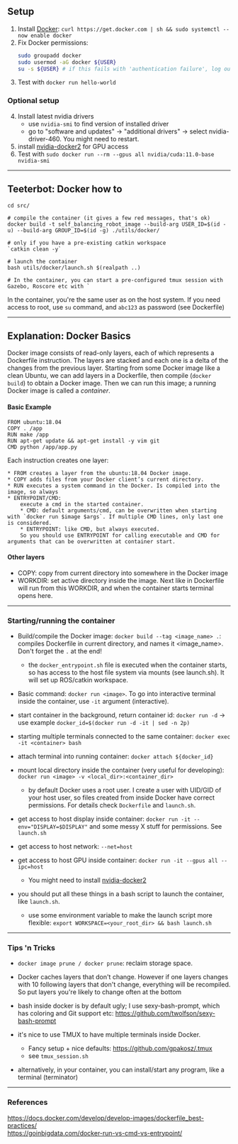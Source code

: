 ## Setup

1. Install [Docker](https://docs.docker.com/engine/install/ubuntu/): `curl https://get.docker.com | sh && sudo systemctl --now enable docker`
2. Fix Docker permissions:
    ```bash
    sudo groupadd docker
    sudo usermod -aG docker ${USER}
    su -s ${USER} # if this fails with 'authentication failure', log out and log back in (or reboot)
    ```
3. Test with `docker run hello-world`


### Optional setup

4. Install latest nvidia drivers
    * use `nvidia-smi` to find version of installed driver
    * go to "software and updates" -> "additional drivers" -> select nvidia-driver-460. You might need to restart.
5. install [nvidia-docker2](https://docs.nvidia.com/datacenter/cloud-native/container-toolkit/install-guide.html#docker) for GPU access
6. Test with `sudo docker run --rm --gpus all nvidia/cuda:11.0-base nvidia-smi`

----
## Teeterbot: Docker how to 

```
cd src/

# compile the container (it gives a few red messages, that's ok)
docker build -t self_balancing_robot_image --build-arg USER_ID=$(id -u) --build-arg GROUP_ID=$(id -g) ./utils/docker/

# only if you have a pre-existing catkin workspace
`catkin clean -y`

# launch the container
bash utils/docker/launch.sh $(realpath ..)

# In the container, you can start a pre-configured tmux session with Gazebo, Roscore etc with `
```

In the container, you're the same user as on the host system. If you need access to root, use `su` command, and `abc123` as password (see Dockerfile)

---- 

## Explanation: Docker Basics
Docker image consists of read-only layers, each of which represents a Dockerfile instruction. 
The layers are stacked and each one is a delta of the changes from the previous layer.
Starting from some Docker image like a clean Ubuntu, we can add layers in a Dockerfile, then compile (`docker build`) to obtain a Docker image.
Then we can run this image; a running Docker image is called a _container_.

#### Basic Example

```Docker
FROM ubuntu:18.04
COPY . /app
RUN make /app
RUN apt-get update && apt-get install -y vim git
CMD python /app/app.py
```

Each instruction creates one layer:

    * FROM creates a layer from the ubuntu:18.04 Docker image.
    * COPY adds files from your Docker client’s current directory.
    * RUN executes a system command in the Docker. Is compiled into the image, so always
    * ENTRYPOINT/CMD:
        execute a cmd in the started container.
        * CMD: default arguments/cmd, can be overwritten when starting with `docker run $image $args`. If multiple CMD lines, only last one is considered.
        * ENTRYPOINT: like CMD, but always executed.
        So you should use ENTRYPOINT for calling executable and CMD for arguments that can be overwritten at container start.

#### Other layers

* COPY: copy from current directory into somewhere in the Docker image
* WORKDIR: set active directory inside the image. Next like in Dockerfile will run from this WORKDIR, and when the container starts terminal opens here.

---- 
### Starting/running the container

* Build/compile the Docker image: `docker build --tag <image_name> .`: compiles Dockerfile in current directory, and names it <image_name>. Don't forget the `.` at the end!
    * the `docker_entrypoint.sh` file is executed when the container starts, so has access to the host file system via mounts (see launch.sh). It will set up ROS/catkin workspace.

* Basic command: `docker run <image>`.
    To go into interactive terminal inside the container, use `-it` argument (interactive).

* start container in the background, return container id: `docker run -d` -> use example `docker_id=$(docker run -d -it | sed -n 2p)`
* starting multiple terminals connected to the same container: `docker exec -it <container> bash`
* attach terminal into running container: `docker attach ${docker_id}`

* mount local directory inside the container (very useful for developing):
    `docker run <image> -v <local_dir>:<container_dir>`

    * by default Docker uses a root user. I create a user with UID/GID of your host user, so files created from inside Docker have correct permissions. For details check `Dockerfile` and `launch.sh`.

* get access to host display inside container: `docker run -it --env="DISPLAY=$DISPLAY"` and some messy X stuff for permissions. See `launch.sh`

* get access to host network: `--net=host`

* get access to host GPU inside container: `docker run -it --gpus all --ipc=host`
    * You might need to install [nvidia-docker2](https://docs.nvidia.com/datacenter/cloud-native/container-toolkit/install-guide.html#docker)

* you should put all these things in a bash script to launch the container, like `launch.sh`. 
    * use some environment variable to make the launch script more flexible: `export WORKSPACE=<your_root_dir> && bash launch.sh `

---- 
### Tips 'n Tricks

* `docker image prune / docker prune`: reclaim storage space.

* Docker caches layers that don't change. However if one layers changes with 10 following layers that don't change, everything will be recompiled.
    So put layers you're likely to change often at the bottom

*  bash inside docker is by default ugly; I use sexy-bash-prompt, which has coloring and Git support etc: https://github.com/twolfson/sexy-bash-prompt

* it's nice to use TMUX to have multiple terminals inside Docker. 
    * Fancy setup + nice defaults: https://github.com/gpakosz/.tmux
    * see `tmux_session.sh`
  
* alternatively, in your container, you can install/start any program, like a terminal (terminator)

----
### References
https://docs.docker.com/develop/develop-images/dockerfile_best-practices/  
https://goinbigdata.com/docker-run-vs-cmd-vs-entrypoint/



